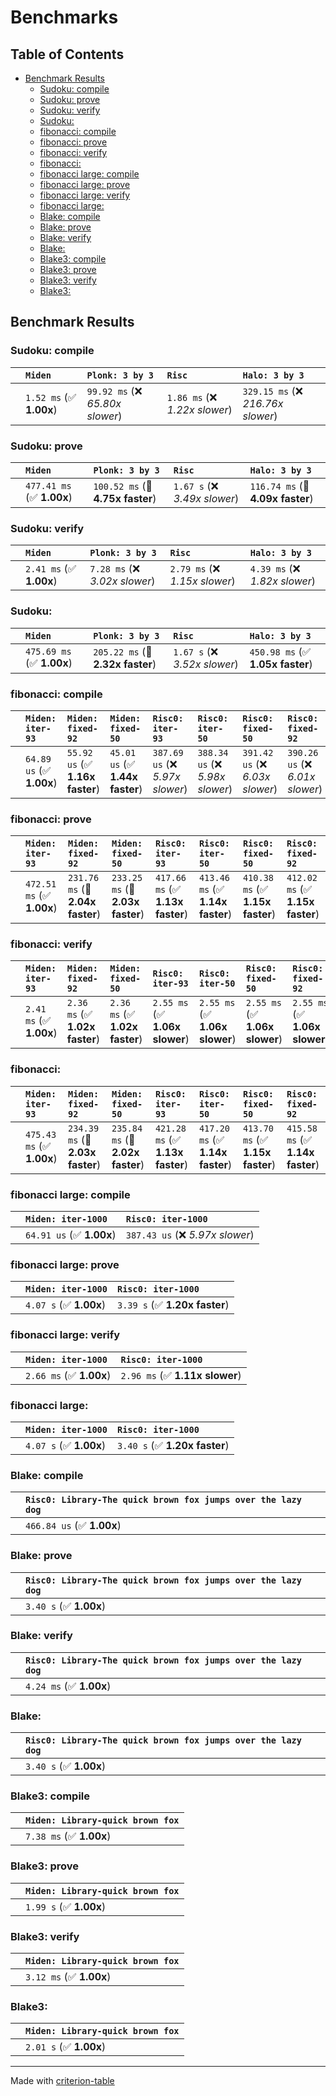 # Benchmarks

## Table of Contents

- [Benchmark Results](#benchmark-results)
    - [Sudoku: compile](#sudoku:-compile)
    - [Sudoku: prove](#sudoku:-prove)
    - [Sudoku: verify](#sudoku:-verify)
    - [Sudoku:](#sudoku:)
    - [fibonacci: compile](#fibonacci:-compile)
    - [fibonacci: prove](#fibonacci:-prove)
    - [fibonacci: verify](#fibonacci:-verify)
    - [fibonacci:](#fibonacci:)
    - [fibonacci large: compile](#fibonacci-large:-compile)
    - [fibonacci large: prove](#fibonacci-large:-prove)
    - [fibonacci large: verify](#fibonacci-large:-verify)
    - [fibonacci large:](#fibonacci-large:)
    - [Blake: compile](#blake:-compile)
    - [Blake: prove](#blake:-prove)
    - [Blake: verify](#blake:-verify)
    - [Blake:](#blake:)
    - [Blake3: compile](#blake3:-compile)
    - [Blake3: prove](#blake3:-prove)
    - [Blake3: verify](#blake3:-verify)
    - [Blake3:](#blake3:)

## Benchmark Results

### Sudoku: compile

|        | `Miden`                 | `Plonk: 3 by 3`                  | `Risc`                         | `Halo: 3 by 3`                      |
|:-------|:------------------------|:---------------------------------|:-------------------------------|:----------------------------------- |
|        | `1.52 ms` (✅ **1.00x**) | `99.92 ms` (❌ *65.80x slower*)   | `1.86 ms` (❌ *1.22x slower*)   | `329.15 ms` (❌ *216.76x slower*)    |

### Sudoku: prove

|        | `Miden`                   | `Plonk: 3 by 3`                  | `Risc`                        | `Halo: 3 by 3`                    |
|:-------|:--------------------------|:---------------------------------|:------------------------------|:--------------------------------- |
|        | `477.41 ms` (✅ **1.00x**) | `100.52 ms` (🚀 **4.75x faster**) | `1.67 s` (❌ *3.49x slower*)   | `116.74 ms` (🚀 **4.09x faster**)  |

### Sudoku: verify

|        | `Miden`                 | `Plonk: 3 by 3`                | `Risc`                         | `Halo: 3 by 3`                  |
|:-------|:------------------------|:-------------------------------|:-------------------------------|:------------------------------- |
|        | `2.41 ms` (✅ **1.00x**) | `7.28 ms` (❌ *3.02x slower*)   | `2.79 ms` (❌ *1.15x slower*)   | `4.39 ms` (❌ *1.82x slower*)    |

### Sudoku:

|        | `Miden`                   | `Plonk: 3 by 3`                  | `Risc`                        | `Halo: 3 by 3`                    |
|:-------|:--------------------------|:---------------------------------|:------------------------------|:--------------------------------- |
|        | `475.69 ms` (✅ **1.00x**) | `205.22 ms` (🚀 **2.32x faster**) | `1.67 s` (❌ *3.52x slower*)   | `450.98 ms` (✅ **1.05x faster**)  |

### fibonacci: compile

|        | `Miden: iter-93`          | `Miden: fixed-92`               | `Miden: fixed-50`               | `Risc0: iter-93`                 | `Risc0: iter-50`                 | `Risc0: fixed-50`                | `Risc0: fixed-92`                 |
|:-------|:--------------------------|:--------------------------------|:--------------------------------|:---------------------------------|:---------------------------------|:---------------------------------|:--------------------------------- |
|        | `64.89 us` (✅ **1.00x**)  | `55.92 us` (✅ **1.16x faster**) | `45.01 us` (✅ **1.44x faster**) | `387.69 us` (❌ *5.97x slower*)   | `388.34 us` (❌ *5.98x slower*)   | `391.42 us` (❌ *6.03x slower*)   | `390.26 us` (❌ *6.01x slower*)    |

### fibonacci: prove

|        | `Miden: iter-93`          | `Miden: fixed-92`                | `Miden: fixed-50`                | `Risc0: iter-93`                 | `Risc0: iter-50`                 | `Risc0: fixed-50`                | `Risc0: fixed-92`                 |
|:-------|:--------------------------|:---------------------------------|:---------------------------------|:---------------------------------|:---------------------------------|:---------------------------------|:--------------------------------- |
|        | `472.51 ms` (✅ **1.00x**) | `231.76 ms` (🚀 **2.04x faster**) | `233.25 ms` (🚀 **2.03x faster**) | `417.66 ms` (✅ **1.13x faster**) | `413.46 ms` (✅ **1.14x faster**) | `410.38 ms` (✅ **1.15x faster**) | `412.02 ms` (✅ **1.15x faster**)  |

### fibonacci: verify

|        | `Miden: iter-93`          | `Miden: fixed-92`              | `Miden: fixed-50`              | `Risc0: iter-93`               | `Risc0: iter-50`               | `Risc0: fixed-50`              | `Risc0: fixed-92`               |
|:-------|:--------------------------|:-------------------------------|:-------------------------------|:-------------------------------|:-------------------------------|:-------------------------------|:------------------------------- |
|        | `2.41 ms` (✅ **1.00x**)   | `2.36 ms` (✅ **1.02x faster**) | `2.36 ms` (✅ **1.02x faster**) | `2.55 ms` (✅ **1.06x slower**) | `2.55 ms` (✅ **1.06x slower**) | `2.55 ms` (✅ **1.06x slower**) | `2.55 ms` (✅ **1.06x slower**)  |

### fibonacci:

|        | `Miden: iter-93`          | `Miden: fixed-92`                | `Miden: fixed-50`                | `Risc0: iter-93`                 | `Risc0: iter-50`                 | `Risc0: fixed-50`                | `Risc0: fixed-92`                 |
|:-------|:--------------------------|:---------------------------------|:---------------------------------|:---------------------------------|:---------------------------------|:---------------------------------|:--------------------------------- |
|        | `475.43 ms` (✅ **1.00x**) | `234.39 ms` (🚀 **2.03x faster**) | `235.84 ms` (🚀 **2.02x faster**) | `421.28 ms` (✅ **1.13x faster**) | `417.20 ms` (✅ **1.14x faster**) | `413.70 ms` (✅ **1.15x faster**) | `415.58 ms` (✅ **1.14x faster**)  |

### fibonacci large: compile

|        | `Miden: iter-1000`          | `Risc0: iter-1000`                |
|:-------|:----------------------------|:--------------------------------- |
|        | `64.91 us` (✅ **1.00x**)    | `387.43 us` (❌ *5.97x slower*)    |

### fibonacci large: prove

|        | `Miden: iter-1000`          | `Risc0: iter-1000`             |
|:-------|:----------------------------|:------------------------------ |
|        | `4.07 s` (✅ **1.00x**)      | `3.39 s` (✅ **1.20x faster**)  |

### fibonacci large: verify

|        | `Miden: iter-1000`          | `Risc0: iter-1000`              |
|:-------|:----------------------------|:------------------------------- |
|        | `2.66 ms` (✅ **1.00x**)     | `2.96 ms` (✅ **1.11x slower**)  |

### fibonacci large:

|        | `Miden: iter-1000`          | `Risc0: iter-1000`             |
|:-------|:----------------------------|:------------------------------ |
|        | `4.07 s` (✅ **1.00x**)      | `3.40 s` (✅ **1.20x faster**)  |

### Blake: compile

|        | `Risc0: Library-The quick brown fox jumps over the lazy dog`           |
|:-------|:---------------------------------------------------------------------- |
|        | `466.84 us` (✅ **1.00x**)                                              |

### Blake: prove

|        | `Risc0: Library-The quick brown fox jumps over the lazy dog`           |
|:-------|:---------------------------------------------------------------------- |
|        | `3.40 s` (✅ **1.00x**)                                                 |

### Blake: verify

|        | `Risc0: Library-The quick brown fox jumps over the lazy dog`           |
|:-------|:---------------------------------------------------------------------- |
|        | `4.24 ms` (✅ **1.00x**)                                                |

### Blake:

|        | `Risc0: Library-The quick brown fox jumps over the lazy dog`           |
|:-------|:---------------------------------------------------------------------- |
|        | `3.40 s` (✅ **1.00x**)                                                 |

### Blake3: compile

|        | `Miden: Library-quick brown fox`           |
|:-------|:------------------------------------------ |
|        | `7.38 ms` (✅ **1.00x**)                    |

### Blake3: prove

|        | `Miden: Library-quick brown fox`           |
|:-------|:------------------------------------------ |
|        | `1.99 s` (✅ **1.00x**)                     |

### Blake3: verify

|        | `Miden: Library-quick brown fox`           |
|:-------|:------------------------------------------ |
|        | `3.12 ms` (✅ **1.00x**)                    |

### Blake3:

|        | `Miden: Library-quick brown fox`           |
|:-------|:------------------------------------------ |
|        | `2.01 s` (✅ **1.00x**)                     |

---
Made with [criterion-table](https://github.com/nu11ptr/criterion-table)

